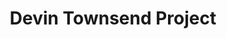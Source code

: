 ---
title: "Devin Townsend Project"
summary: "Rock/metal project of . It was founded in 2009, when Townsend returned from a two-year hiatus and announced plans for a four-album series called Devin Townsend Project. Each of the albums represented a different style: progressive/blues rock, alternative rock, technical/progressive metal and new age/ambient, respectively. Each of the albums also featured a different line-up of musicians. After the four original albums, Townsend decided to continue working under the Devin Townsend Project name and released the fifth album in 2012. The varying line-up of the project stabilized and mostly consisted of members of Townsend's previous band . Following the 2016 album and subsequent tour, Townsend announced in January 2018 that he is retiring the moniker to focus on other projects."
image: "devin-townsend-project.jpg"
---